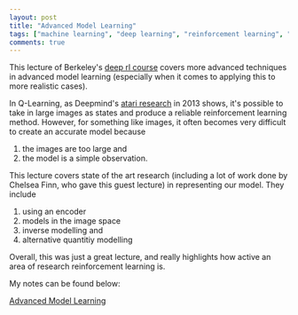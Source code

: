 ```yaml
---
layout: post
title: "Advanced Model Learning"
tags: ["machine learning", "deep learning", "reinforcement learning", "cs 294"]
comments: true
---
```


This lecture of Berkeley's [deep rl course](http://rail.eecs.berkeley.edu/deeprlcourse-fa17/index.html) covers more advanced techniques in advanced model learning (especially when it comes to applying this to more realistic cases).

In Q-Learning, as Deepmind's [atari research](https://deepmind.com/research/publications/playing-atari-deep-reinforcement-learning/) in 2013 shows, it's possible to take in large images as states and produce a reliable reinforcement learning method. However, for something like images, it often becomes very difficult to create an accurate model because 

1) the images are too large and 
2) the model is a simple observation.

This lecture covers state of the art research (including a lot of work done by Chelsea Finn, who gave this guest lecture) in representing our model. They include 

1) using an encoder 
2) models in the image space
3) inverse modelling and
4) alternative quantitiy modelling

Overall, this was just a great lecture, and really highlights how active an area of research reinforcement learning is.

My notes can be found below:

[Advanced Model Learning](../pdfs/cs294/Advanced_Model_Learning.pdf)